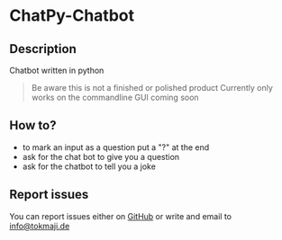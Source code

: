 # ChatPy-Chatbot

## Description
Chatbot written in python

>Be aware this is not a finished or polished product
>Currently only works on the commandline
>GUI coming soon


## How to?

- to mark an input as a question put a "?" at the end
- ask for the chat bot to give you a question
- ask for the chatbot to tell you a joke

## Report issues

You can report issues either on [GitHub](https://github.com/jontok/Chatpy-Chatbot/issues) or write and email to [info@tokmaji.de](mailto:info@tokmaji.de)

